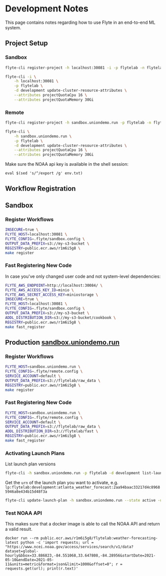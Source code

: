 # Development Notes

This page contains notes regarding how to use Flyte in an end-to-end ML
system.

## Project Setup

### Sandbox

```bash
flyte-cli register-project -h localhost:30081 -i -p flytelab -n flytelab -d 'ML projects using Flyte'
```

```bash
flyte-cli -i \
    -h localhost:30081 \
    -p flytelab \
    -d development update-cluster-resource-attributes \
    --attributes projectQuotaCpu 16 \
    --attributes projectQuotaMemory 30Gi
```

### Remote

```bash
flyte-cli register-project -h sandbox.uniondemo.run -p flytelab -n flytelab -d 'ML projects using Flyte'
```

```bash
flyte-cli \
    -h sandbox.uniondemo.run \
    -p flytelab \
    -d development update-cluster-resource-attributes \
    --attributes projectQuotaCpu 16 \
    --attributes projectQuotaMemory 30Gi
```


Make sure the NOAA api key is available in the shell session:
```
eval $(sed 's/^/export /g' env.txt)
```

## Workflow Registration

## Sandbox

### Register Workflows

```bash
INSECURE=true \
FLYTE_HOST=localhost:30081 \
FLYTE_CONFIG=.flyte/sandbox.config \
OUTPUT_DATA_PREFIX=s3://my-s3-bucket \
REGISTRY=public.ecr.aws/r1m6i5g8 \
make register
```

### Fast Registering New Code

In case you've only changed user code and not system-level dependencies:

```bash
FLYTE_AWS_ENDPOINT=http://localhost:30084/ \
FLYTE_AWS_ACCESS_KEY_ID=minio \
FLYTE_AWS_SECRET_ACCESS_KEY=miniostorage \
INSECURE=true \
FLYTE_HOST=localhost:30081 \
FLYTE_CONFIG=.flyte/sandbox.config \
OUTPUT_DATA_PREFIX=s3://my-s3-bucket \
ADDL_DISTRIBUTION_DIR=s3://my-s3-bucket/cookbook \
REGISTRY=public.ecr.aws/r1m6i5g8 \
make fast_register
```

## Production [sandbox.uniondemo.run](https://sandbox.uniondemo.run/console)

### Register Workflows

```bash
FLYTE_HOST=sandbox.uniondemo.run \
FLYTE_CONFIG=.flyte/remote.config \
SERVICE_ACCOUNT=default \
OUTPUT_DATA_PREFIX=s3://flytelab/raw_data \
REGISTRY=public.ecr.aws/r1m6i5g8 \
make register
```

### Fast Registering New Code

```bash
FLYTE_HOST=sandbox.uniondemo.run \
FLYTE_CONFIG=.flyte/remote.config \
SERVICE_ACCOUNT=default \
OUTPUT_DATA_PREFIX=s3://flytelab/raw_data \
ADDL_DISTRIBUTION_DIR=s3://flytelab/fast \
REGISTRY=public.ecr.aws/r1m6i5g8 \
make fast_register
```

### Activating Launch Plans

List launch plan versions

```bash
flyte-cli -h sandbox.uniondemo.run -p flytelab -d development list-launch-plan-versions
```

Get the `urn` of the launch plan you want to activate, e.g. `lp:flytelab:development:atlanta_weather_forecast:2aa94baac33217d4c89685946a8e434b15d48f3a`

```bash
flyte-cli update-launch-plan -h sandbox.uniondemo.run --state active -u lp:flytelab:development:atlanta_weather_forecast:2aa94baac33217d4c89685946a8e434b15d48f3a
```


### Test NOAA API

This makes sure that a docker image is able to call the NOAA API and return a valid result.

```
docker run --rm public.ecr.aws/r1m6i5g8/flytelab:weather-forecasting-latest python -c 'import requests; url = "https://www.ncei.noaa.gov/access/services/search/v1/data?dataset=global-hourly&bbox=33.886823,-84.551068,33.647808,-84.28956&startDate=2021-05-10&endDate=2021-05-11&units=metric&format=json&limit=1000&offset=0"; r = requests.get(url); print(r.text)'
```
